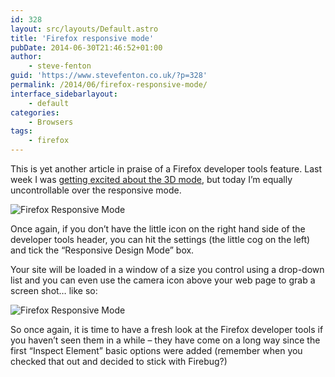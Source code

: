 ```yaml
---
id: 328
layout: src/layouts/Default.astro
title: 'Firefox responsive mode'
pubDate: 2014-06-30T21:46:52+01:00
author:
    - steve-fenton
guid: 'https://www.stevefenton.co.uk/?p=328'
permalink: /2014/06/firefox-responsive-mode/
interface_sidebarlayout:
    - default
categories:
    - Browsers
tags:
    - firefox
---
```


This is yet another article in praise of a Firefox developer tools feature. Last week I was [getting excited about the 3D mode](/Content/Blog/Date/201406/Blog/Firefox-3D-Mode/), but today I’m equally uncontrollable over the responsive mode.

![Firefox Responsive Mode](https://www.stevefenton.co.uk/wp-content/uploads/2015/07/firefox-responsive-mode-screenshot.jpg)

Once again, if you don’t have the little icon on the right hand side of the developer tools header, you can hit the settings (the little cog on the left) and tick the “Responsive Design Mode” box.

Your site will be loaded in a window of a size you control using a drop-down list and you can even use the camera icon above your web page to grab a screen shot… like so:

![Firefox Responsive Mode](https://www.stevefenton.co.uk/wp-content/uploads/2015/07/firefox-responsive-screenshot.jpg)

So once again, it is time to have a fresh look at the Firefox developer tools if you haven’t seen them in a while – they have come on a long way since the first “Inspect Element” basic options were added (remember when you checked that out and decided to stick with Firebug?)